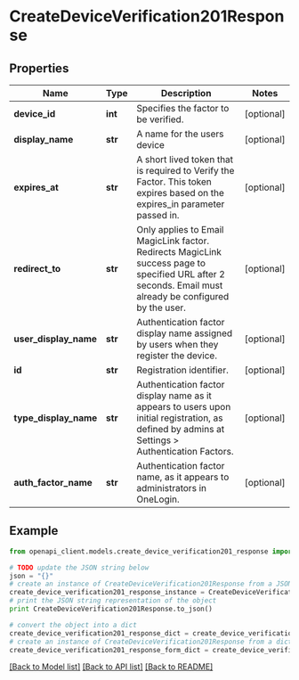 # CreateDeviceVerification201Response


## Properties
Name | Type | Description | Notes
------------ | ------------- | ------------- | -------------
**device_id** | **int** | Specifies the factor to be verified. | [optional] 
**display_name** | **str** | A name for the users device | [optional] 
**expires_at** | **str** | A short lived token that is required to Verify the Factor. This token expires based on the expires_in parameter passed in. | [optional] 
**redirect_to** | **str** | Only applies to Email MagicLink factor. Redirects MagicLink success page to specified URL after 2 seconds. Email must already be configured by the user. | [optional] 
**user_display_name** | **str** | Authentication factor display name assigned by users when they register the device. | [optional] 
**id** | **str** | Registration identifier. | [optional] 
**type_display_name** | **str** | Authentication factor display name as it appears to users upon initial registration, as defined by admins at Settings &gt; Authentication Factors. | [optional] 
**auth_factor_name** | **str** | Authentication factor name, as it appears to administrators in OneLogin. | [optional] 

## Example

```python
from openapi_client.models.create_device_verification201_response import CreateDeviceVerification201Response

# TODO update the JSON string below
json = "{}"
# create an instance of CreateDeviceVerification201Response from a JSON string
create_device_verification201_response_instance = CreateDeviceVerification201Response.from_json(json)
# print the JSON string representation of the object
print CreateDeviceVerification201Response.to_json()

# convert the object into a dict
create_device_verification201_response_dict = create_device_verification201_response_instance.to_dict()
# create an instance of CreateDeviceVerification201Response from a dict
create_device_verification201_response_form_dict = create_device_verification201_response.from_dict(create_device_verification201_response_dict)
```
[[Back to Model list]](../README.md#documentation-for-models) [[Back to API list]](../README.md#documentation-for-api-endpoints) [[Back to README]](../README.md)



